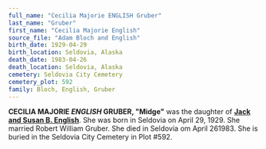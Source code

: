 ```yaml
---
full_name: "Cecilia Majorie ENGLISH Gruber"
last_name: "Gruber"
first_name: "Cecilia Majorie English"
source_file: "Adam Bloch and English"
birth_date: 1929-04-29
birth_location: Seldovia, Alaska
death_date: 1983-04-26
death_location: Seldovia, Alaska
cemetery: Seldovia City Cemetery
cemetery_plot: 592
family: Bloch, English, Gruber
---
```


**CECILIA MAJORIE *ENGLISH* GRUBER, "Midge"** was the daughter of [**Jack  and Susan B. English**](./English_John_P.md).  She was born in Seldovia on April 29, 1929.  She married Robert William Gruber. She died in Seldovia om April 261983.  She is buried in the Seldovia City Cemetery in Plot #592.
